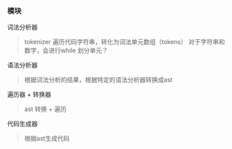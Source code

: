 ### 模块

词法分析器

> tokenizer
> 遍历代码字符串，转化为词法单元数组（tokens）
> 对于字符串和数字，会进行while
> 划分单元？

语法分析器

> 根据词法分析的结果，根据特定的语法分析器转换成ast

遍历器 + 转换器

> ast 转换 + 遍历

代码生成器

> 根据ast生成代码